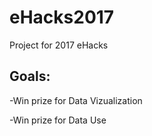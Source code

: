 # eHacks2017
Project for 2017 eHacks

## Goals:

-Win prize for Data Vizualization

-Win prize for Data Use

